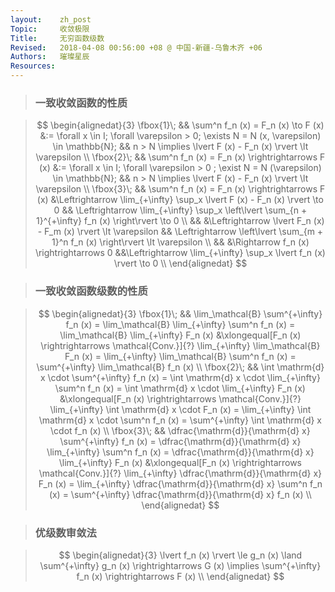 ```yaml
---
layout:    zh_post
Topic:     收敛极限
Title:     无穷函数级数
Revised:   2018-04-08 00:56:00 +08 @ 中国-新疆-乌鲁木齐 +06
Authors:   璀璨星辰
Resources:
---
```


> ### 一致收敛函数的性质

> $$
> \begin{alignedat}{3}
> \fbox{1}\; &&               \sum^n f_n (x) = F_n (x) \to F (x) &:= \forall x \in I; \forall \varepsilon > 0; \exists N = N (x, \varepsilon) \in \mathbb{N}; && n > N \implies \lvert F (x) - F_n (x) \rvert \lt \varepsilon \\
> \fbox{2}\; && \sum^n f_n (x) = F_n (x) \rightrightarrows F (x) &:= \forall x \in I; \forall \varepsilon > 0 ; \exist N = N (\varepsilon) \in \mathbb{N};    && n > N \implies \lvert F (x) - F_n (x) \rvert \lt \varepsilon \\
> \fbox{3}\; && \sum^n f_n (x) = F_n (x) \rightrightarrows F (x) &\Leftrightarrow \lim_{+\infty} \sup_x \lvert F (x) - F_n (x) \rvert \to 0                   && \Leftrightarrow \lim_{+\infty} \sup_x \left\lvert \sum_{n + 1}^{+\infty} f_n (x) \right\rvert \to 0 \\
>            &&                                                  &\Leftrightarrow  \lvert F_n (x) - F_m (x) \rvert \lt \varepsilon                            && \Leftrightarrow \left\lvert \sum_{m + 1}^n f_n (x) \right\rvert \lt \varepsilon \\
>            &&                                                  &\Rightarrow f_n (x) \rightrightarrows 0                                                     &&\Leftrightarrow \lim_{+\infty} \sup_x \lvert f_n (x) \rvert \to 0 \\
> \end{alignedat}
> $$
>

> ### 一致收敛函数级数的性质

> $$
> \begin{alignedat}{3}
> \fbox{1}\; &&                                                 \lim_\mathcal{B} \sum^{+\infty} f_n (x) = \lim_\mathcal{B} \lim_{+\infty} \sum^n f_n (x) = \lim_\mathcal{B} \lim_{+\infty} F_n (x) &\xlongequal[F_n (x) \rightrightarrows \mathcal{Conv.}]{?} \lim_{+\infty} \lim_\mathcal{B} F_n (x) = \lim_{+\infty} \lim_\mathcal{B} \sum^n f_n (x) = \sum^{+\infty} \lim_\mathcal{B} f_n (x) \\
> \fbox{2}\; &&                            \int \mathrm{d} x \cdot \sum^{+\infty} f_n (x) = \int \mathrm{d} x \cdot \lim_{+\infty} \sum^n f_n (x) = \int \mathrm{d} x \cdot \lim_{+\infty} F_n (x) &\xlongequal[F_n (x) \rightrightarrows \mathcal{Conv.}]{?} \lim_{+\infty} \int \mathrm{d} x \cdot F_n (x) = \lim_{+\infty} \int \mathrm{d} x \cdot \sum^n f_n (x) = \sum^{+\infty} \int \mathrm{d} x \cdot f_n (x) \\
> \fbox{3}\; && \dfrac{\mathrm{d}}{\mathrm{d} x} \sum^{+\infty} f_n (x) = \dfrac{\mathrm{d}}{\mathrm{d} x} \lim_{+\infty} \sum^n f_n (x) = \dfrac{\mathrm{d}}{\mathrm{d} x} \lim_{+\infty} F_n (x) &\xlongequal[F_n (x) \rightrightarrows \mathcal{Conv.}]{?} \lim_{+\infty} \dfrac{\mathrm{d}}{\mathrm{d} x} F_n (x) = \lim_{+\infty} \dfrac{\mathrm{d}}{\mathrm{d} x} \sum^n f_n (x) = \sum^{+\infty} \dfrac{\mathrm{d}}{\mathrm{d} x} f_n (x) \\
> \end{alignedat}
> $$
>

> ### 优级数审敛法

> $$
> \begin{alignedat}{3}
> \lvert f_n (x) \rvert \le g_n (x) \land \sum^{+\infty} g_n (x) \rightrightarrows G (x) \implies \sum^{+\infty} f_n (x) \rightrightarrows F (x) \\
> \end{alignedat}
> $$
>

